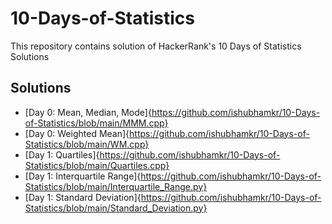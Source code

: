 # 10-Days-of-Statistics
This repository contains solution of HackerRank's 10 Days of Statistics Solutions 

## Solutions
- [Day 0: Mean, Median, Mode]{https://github.com/ishubhamkr/10-Days-of-Statistics/blob/main/MMM.cpp}
- [Day 0: Weighted Mean]{https://github.com/ishubhamkr/10-Days-of-Statistics/blob/main/WM.cpp}
- [Day 1: Quartiles]{https://github.com/ishubhamkr/10-Days-of-Statistics/blob/main/Quartiles.cpp}
- [Day 1: Interquartile Range]{https://github.com/ishubhamkr/10-Days-of-Statistics/blob/main/Interquartile_Range.py}
- [Day 1: Standard Deviation]{https://github.com/ishubhamkr/10-Days-of-Statistics/blob/main/Standard_Deviation.py}
